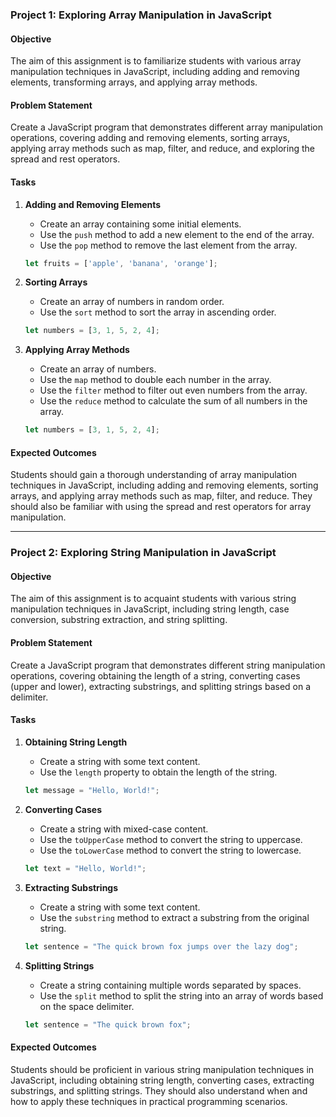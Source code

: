 ### Project 1: Exploring Array Manipulation in JavaScript

#### Objective
The aim of this assignment is to familiarize students with various array manipulation techniques in JavaScript, including adding and removing elements, transforming arrays, and applying array methods.

#### Problem Statement
Create a JavaScript program that demonstrates different array manipulation operations, covering adding and removing elements, sorting arrays, applying array methods such as map, filter, and reduce, and exploring the spread and rest operators.

#### Tasks

1. **Adding and Removing Elements**
    - Create an array containing some initial elements.
    - Use the `push` method to add a new element to the end of the array.
    - Use the `pop` method to remove the last element from the array.
    ```javascript
    let fruits = ['apple', 'banana', 'orange'];
    ```

2. **Sorting Arrays**
    - Create an array of numbers in random order.
    - Use the `sort` method to sort the array in ascending order.
    ```javascript
    let numbers = [3, 1, 5, 2, 4];
    ```

3. **Applying Array Methods**
    - Create an array of numbers.
    - Use the `map` method to double each number in the array.
    - Use the `filter` method to filter out even numbers from the array.
    - Use the `reduce` method to calculate the sum of all numbers in the array.
    ```javascript
    let numbers = [3, 1, 5, 2, 4];
    ```

#### Expected Outcomes
Students should gain a thorough understanding of array manipulation techniques in JavaScript, including adding and removing elements, sorting arrays, and applying array methods such as map, filter, and reduce. They should also be familiar with using the spread and rest operators for array manipulation.

---

### Project 2: Exploring String Manipulation in JavaScript

#### Objective
The aim of this assignment is to acquaint students with various string manipulation techniques in JavaScript, including string length, case conversion, substring extraction, and string splitting.

#### Problem Statement
Create a JavaScript program that demonstrates different string manipulation operations, covering obtaining the length of a string, converting cases (upper and lower), extracting substrings, and splitting strings based on a delimiter.

#### Tasks

1. **Obtaining String Length**
    - Create a string with some text content.
    - Use the `length` property to obtain the length of the string.
    ```javascript
    let message = "Hello, World!";
    ```

2. **Converting Cases**
    - Create a string with mixed-case content.
    - Use the `toUpperCase` method to convert the string to uppercase.
    - Use the `toLowerCase` method to convert the string to lowercase.
    ```javascript
    let text = "Hello, World!";
    ```

3. **Extracting Substrings**
    - Create a string with some text content.
    - Use the `substring` method to extract a substring from the original string.
    ```javascript
    let sentence = "The quick brown fox jumps over the lazy dog";
    ```

4. **Splitting Strings**
    - Create a string containing multiple words separated by spaces.
    - Use the `split` method to split the string into an array of words based on the space delimiter.
    ```javascript
    let sentence = "The quick brown fox";
    ```

#### Expected Outcomes
Students should be proficient in various string manipulation techniques in JavaScript, including obtaining string length, converting cases, extracting substrings, and splitting strings. They should also understand when and how to apply these techniques in practical programming scenarios.
